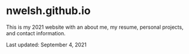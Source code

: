 # nwelsh.github.io
This is my 2021 website with an about me, my resume, personal projects, and contact information. 

Last updated: September 4, 2021
